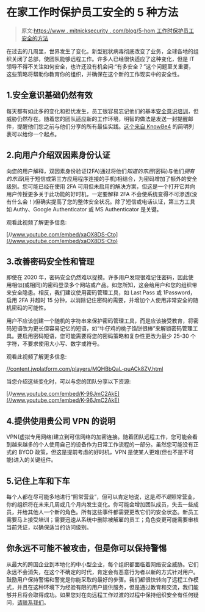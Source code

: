# 在家工作时保护员工安全的 5 种方法

> 原文:[https://www . mitnicksecurity . com/blog/5-hom 工作时保护员工安全的方法](https://www.mitnicksecurity.com/blog/5-ways-to-secure-your-workforce-when-working-from-hom)

在过去的几周里，世界发生了变化。新型冠状病毒彻底改变了业务，全球各地的组织关闭了总部，使团队能够远程工作。许多人已经很快适应了这种变化，但是 IT 领导不得不关注如何安全，也许还没有机会问:“有多安全？”这个问题至关重要，这些策略将帮助你教育你的组织，并确保在这个新的工作现实中的安全性。

## 1.安全意识基础仍然有效

每天都有如此多的变化和担忧发生，员工很容易忘记他们的基本[安全意识培训](https://www.mitnicksecurity.com/kevin-mitnick-security-awareness-training)，但威胁仍然存在。随着您的团队适应新的工作环境，明智的做法是发送一封提醒邮件，提醒他们您之前与他们分享的所有最佳实践。[这个来自 KnowBe4](https://blog.knowbe4.com/reinforcing-security-norms-during-the-coronavirus-crisis) 的简明列表可以给你一个起点。

## 2.向用户介绍双因素身份认证

向您的用户解释，双因素身份验证(2FA)通过将他们*知道的东西*(密码)与他们*拥有的东西*(用于短信或第三方应用程序连接的手机)相结合，为密码增加了额外的安全级别。您可能已经在使用 2FA 可用但未启用的解决方案，但这是一个打开它并向用户传授更多关于此功能的好时机，一定要解释 2FA 不会使系统变得不可渗透(没有什么会！)但确实提高了您的整体安全状况。除了短信或电话认证，第三方工具如 Authy、Google Authenticator 或 MS Authenticator 是关键。

观看此视频了解更多信息:

[//www.youtube.com/embed/xaOX8DS-Cto](//www.youtube.com/embed/xaOX8DS-Cto)

## 3.改善密码安全性和管理

即使在 2020 年，密码安全仍然难以捉摸。许多用户发现很难记住密码，因此使用相似(或相同)的密码登录多个网站或产品。如您所知，这会给用户和您的组织带来安全隐患。相反，我们建议使用密码管理工具，如 Last Pass 或 1Password，启用 2FA 并超时 15 分钟，以消除记住密码的需要，并增加个人使用非常安全的随机密码的可能性。

用户不应该创建一个随机的字符串来保护密码管理工具，而是应该接受教育，将密码短语改为更长但容易记忆的短语，如“牛仔鸡的桃子馅饼很棒”来解锁密码管理工具。要启用密码短语，您可能需要将您的密码策略和复杂性更改为最少 25-30 个字符，不要求使用大小写、数字或符号。

观看此视频了解更多信息:

[//content.jwplatform.com/players/MQHBbQaL-puACk8ZV.html](//content.jwplatform.com/players/MQHBbQaL-puACk8ZV.html)

当您介绍这些变化时，可以与您的团队分享以下资源:

[//www.youtube.com/embed/K-96JmC2AkE](//www.youtube.com/embed/K-96JmC2AkE)

## 4.提供使用贵公司 VPN 的说明

VPN(虚拟专用网络)建立到可信网络的加密连接。随着团队远程工作，您可能会看到越来越多的个人使用自己的设备作为日常工作流程的一部分。虽然您可能没有正式的 BYOD 政策，但这是提前考虑的好时机，VPN 是使某人更难(但也不是不可能)进入的关键组件。

## 5.记住上车和下车

每个人都在尽可能多地进行“照常营业”，但可以肯定地说，这是*而不是*照常营业，你的组织将在未来几周或几个月内发生变化。你可能会增加团队成员，失去一些成员，并给其他人一个新的角色。所有这些事件都需要更改它们的安全状态。新员工需要马上接受培训；需要迅速从系统中删除被解雇的员工；角色变更可能需要审核当前凭证，以确保适当的访问级别。

## 你永远不可能不被攻击，但是你可以保持警惕

从最大的跨国企业到本地化的中小型企业，每个组织都面临着网络安全威胁。它们永远不会消失，在这个不确定的时代，肯定会有恶意行为者以新的方式针对用户。鼓励用户保持警惕和警觉是你能采取的最好的步骤。我们都很快转向了远程工作模式，并且在这种环境下为经验有限的用户提供服务，但是通过教育和交流，我们能够并且将会取得成功。如果您对在向远程工作过渡的过程中保持组织安全有任何疑问，[请联系我们](/contact-us)。
